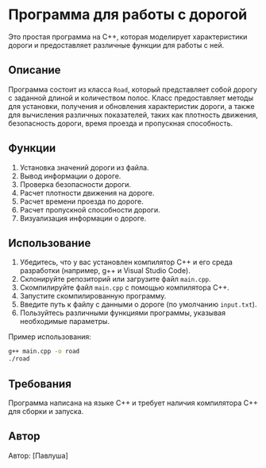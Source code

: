 # Программа для работы с дорогой

Это простая программа на C++, которая моделирует характеристики дороги и предоставляет различные функции для работы с ней.

## Описание

Программа состоит из класса `Road`, который представляет собой дорогу с заданной длиной и количеством полос. Класс предоставляет методы для установки, получения и обновления характеристик дороги, а также для вычисления различных показателей, таких как плотность движения, безопасность дороги, время проезда и пропускная способность.

## Функции

1. Установка значений дороги из файла.
2. Вывод информации о дороге.
3. Проверка безопасности дороги.
4. Расчет плотности движения на дороге.
5. Расчет времени проезда по дороге.
6. Расчет пропускной способности дороги.
7. Визуализация информации о дороге.

## Использование

1. Убедитесь, что у вас установлен компилятор C++ и его среда разработки (например, g++ и Visual Studio Code).
2. Склонируйте репозиторий или загрузите файл `main.cpp`.
3. Скомпилируйте файл `main.cpp` с помощью компилятора C++.
4. Запустите скомпилированную программу.
5. Введите путь к файлу с данными о дороге (по умолчанию `input.txt`).
6. Пользуйтесь различными функциями программы, указывая необходимые параметры.

Пример использования:

```bash
g++ main.cpp -o road
./road
```

## Требования

Программа написана на языке C++ и требует наличия компилятора C++ для сборки и запуска.

## Автор

Автор: [Павлуша]





